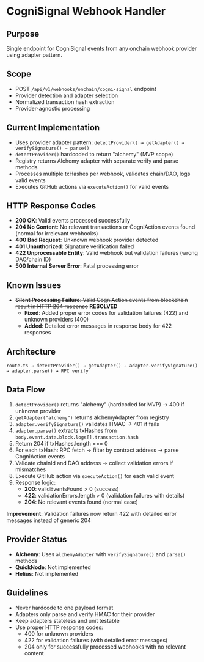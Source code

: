 # CogniSignal Webhook Handler

## Purpose
Single endpoint for CogniSignal events from any onchain webhook provider using adapter pattern.

## Scope
- POST `/api/v1/webhooks/onchain/cogni-signal` endpoint
- Provider detection and adapter selection
- Normalized transaction hash extraction
- Provider-agnostic processing

## Current Implementation
- Uses provider adapter pattern: `detectProvider() → getAdapter() → verifySignature() → parse()`
- `detectProvider()` hardcoded to return "alchemy" (MVP scope)
- Registry returns Alchemy adapter with separate verify and parse methods
- Processes multiple txHashes per webhook, validates chain/DAO, logs valid events
- Executes GitHub actions via `executeAction()` for valid events

## HTTP Response Codes
- **200 OK**: Valid events processed successfully
- **204 No Content**: No relevant transactions or CogniAction events found (normal for irrelevant webhooks)
- **400 Bad Request**: Unknown webhook provider detected
- **401 Unauthorized**: Signature verification failed
- **422 Unprocessable Entity**: Valid webhook but validation failures (wrong DAO/chain ID)
- **500 Internal Server Error**: Fatal processing error

## Known Issues
- ~~**Silent Processing Failure**: Valid CogniAction events from blockchain result in HTTP 204 response~~ **RESOLVED**
  - **Fixed**: Added proper error codes for validation failures (422) and unknown providers (400)
  - **Added**: Detailed error messages in response body for 422 responses

## Architecture
```
route.ts → detectProvider() → getAdapter() → adapter.verifySignature() → adapter.parse() → RPC verify
```

## Data Flow
1. `detectProvider()` returns "alchemy" (hardcoded for MVP) → 400 if unknown provider
2. `getAdapter("alchemy")` returns alchemyAdapter from registry
3. `adapter.verifySignature()` validates HMAC → 401 if fails
4. `adapter.parse()` extracts txHashes from `body.event.data.block.logs[].transaction.hash`
5. Return 204 if txHashes.length === 0
6. For each txHash: RPC fetch → filter by contract address → parse CogniAction events
7. Validate chainId and DAO address → collect validation errors if mismatches
8. Execute GitHub action via `executeAction()` for each valid event
9. Response logic:
   - **200**: validEventsFound > 0 (success)
   - **422**: validationErrors.length > 0 (validation failures with details)
   - **204**: No relevant events found (normal case)

**Improvement**: Validation failures now return 422 with detailed error messages instead of generic 204

## Provider Status
- **Alchemy**: Uses `alchemyAdapter` with `verifySignature()` and `parse()` methods
- **QuickNode**: Not implemented
- **Helius**: Not implemented

## Guidelines
- Never hardcode to one payload format
- Adapters only parse and verify HMAC for their provider
- Keep adapters stateless and unit testable
- Use proper HTTP response codes:
  - 400 for unknown providers
  - 422 for validation failures (with detailed error messages)
  - 204 only for successfully processed webhooks with no relevant content